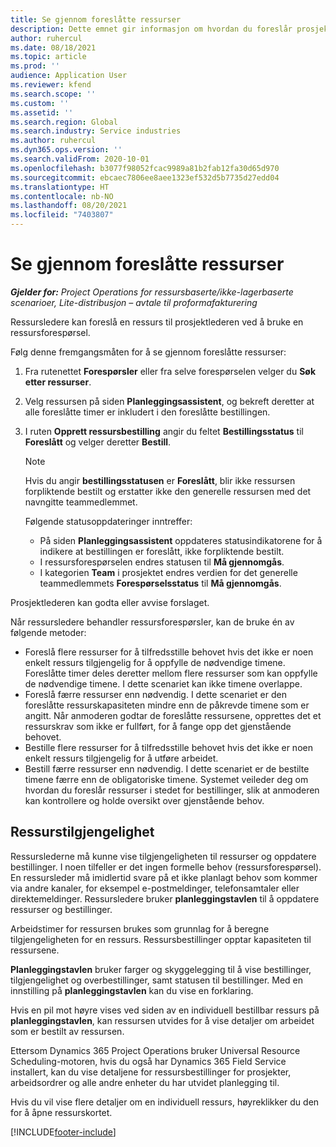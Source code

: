 ```yaml
---
title: Se gjennom foreslåtte ressurser
description: Dette emnet gir informasjon om hvordan du foreslår prosjektressurser.
author: ruhercul
ms.date: 08/18/2021
ms.topic: article
ms.prod: ''
audience: Application User
ms.reviewer: kfend
ms.search.scope: ''
ms.custom: ''
ms.assetid: ''
ms.search.region: Global
ms.search.industry: Service industries
ms.author: ruhercul
ms.dyn365.ops.version: ''
ms.search.validFrom: 2020-10-01
ms.openlocfilehash: b3077f98052fcac9989a81b2fab12fa30d65d970
ms.sourcegitcommit: ebcaec7806ee8aee1323ef532d5b7735d27edd04
ms.translationtype: HT
ms.contentlocale: nb-NO
ms.lasthandoff: 08/20/2021
ms.locfileid: "7403807"
---
```

# <a name="review-proposed-resources"></a>Se gjennom foreslåtte ressurser

_**Gjelder for:** Project Operations for ressursbaserte/ikke-lagerbaserte scenarioer, Lite-distribusjon – avtale til proformafakturering_

Ressursledere kan foreslå en ressurs til prosjektlederen ved å bruke en ressursforespørsel.

Følg denne fremgangsmåten for å se gjennom foreslåtte ressurser:

1. Fra rutenettet **Forespørsler** eller fra selve forespørselen velger du **Søk etter ressurser**.
2. Velg ressursen på siden **Planleggingsassistent**, og bekreft deretter at alle foreslåtte timer er inkludert i den foreslåtte bestillingen.
3. I ruten **Opprett ressursbestilling** angir du feltet **Bestillingsstatus** til **Foreslått** og velger deretter **Bestill**.

    > [!NOTE]
    > Hvis du angir **bestillingsstatusen** er **Foreslått**, blir ikke ressursen forpliktende bestilt og erstatter ikke den generelle ressursen med det navngitte teammedlemmet.

    Følgende statusoppdateringer inntreffer:

    - På siden **Planleggingsassistent** oppdateres statusindikatorene for å indikere at bestillingen er foreslått, ikke forpliktende bestilt.
    - I ressursforespørselen endres statusen til **Må gjennomgås**.
    - I kategorien **Team** i prosjektet endres verdien for det generelle teammedlemmets **Forespørselsstatus** til **Må gjennomgås**.

Prosjektlederen kan godta eller avvise forslaget.

Når ressursledere behandler ressursforespørsler, kan de bruke én av følgende metoder:

- Foreslå flere ressurser for å tilfredsstille behovet hvis det ikke er noen enkelt ressurs tilgjengelig for å oppfylle de nødvendige timene. Foreslåtte timer deles deretter mellom flere ressurser som kan oppfylle de nødvendige timene. I dette scenariet kan ikke timene overlappe.
- Foreslå færre ressurser enn nødvendig. I dette scenariet er den foreslåtte ressurskapasiteten mindre enn de påkrevde timene som er angitt. Når anmoderen godtar de foreslåtte ressursene, opprettes det et ressurskrav som ikke er fullført, for å fange opp det gjenstående behovet.
- Bestille flere ressurser for å tilfredsstille behovet hvis det ikke er noen enkelt ressurs tilgjengelig for å utføre arbeidet.
- Bestill færre ressurser enn nødvendig. I dette scenariet er de bestilte timene færre enn de obligatoriske timene. Systemet veileder deg om hvordan du foreslår ressurser i stedet for bestillinger, slik at anmoderen kan kontrollere og holde oversikt over gjenstående behov.

## <a name="resource-availability"></a>Ressurstilgjengelighet

Ressurslederne må kunne vise tilgjengeligheten til ressurser og oppdatere bestillinger. I noen tilfeller er det ingen formelle behov (ressursforespørsel). En ressursleder må imidlertid svare på et ikke planlagt behov som kommer via andre kanaler, for eksempel e-postmeldinger, telefonsamtaler eller direktemeldinger. Ressursledere bruker **planleggingstavlen** til å oppdatere ressurser og bestillinger.

Arbeidstimer for ressursen brukes som grunnlag for å beregne tilgjengeligheten for en ressurs. Ressursbestillinger opptar kapasiteten til ressursene.

**Planleggingstavlen** bruker farger og skyggelegging til å vise bestillinger, tilgjengelighet og overbestillinger, samt statusen til bestillinger. Med en innstilling på **planleggingstavlen** kan du vise en forklaring.

Hvis en pil mot høyre vises ved siden av en individuell bestillbar ressurs på **planleggingstavlen**, kan ressursen utvides for å vise detaljer om arbeidet som er bestilt av ressursen.

Ettersom Dynamics 365 Project Operations bruker Universal Resource Scheduling-motoren, hvis du også har Dynamics 365 Field Service installert, kan du vise detaljene for ressursbestillinger for prosjekter, arbeidsordrer og alle andre enheter du har utvidet planlegging til.

Hvis du vil vise flere detaljer om en individuell ressurs, høyreklikker du den for å åpne ressurskortet.



[!INCLUDE[footer-include](../includes/footer-banner.md)]
